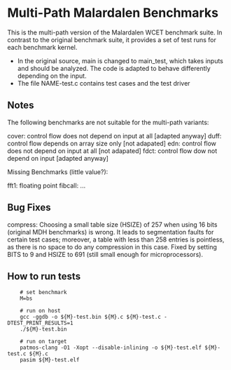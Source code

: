 # Multi-Path Malardalen Benchmarks

This is the multi-path version of the Malardalen WCET benchmark suite.
In contrast to the original benchmark suite, it provides a set of test runs
for each benchmark kernel.

* In the original source, main is changed to main_test, which takes inputs and should be analyzed.
  The code is adapted to behave differently depending on the input.
* The file NAME-test.c contains test cases and the test driver

## Notes

The following benchmarks are not suitable for the multi-path variants:

cover: control flow does not depend on input at all [adapted anyway]
duff:  control flow depends on array size only [not adapated]
edn:   control flow does not depend on input at all [not adapated]
fdct:  control flow dow not depend on input [adapted anyway]

Missing Benchmarks (little value?):

fft1: floating point
fibcall: ...

## Bug Fixes

compress: Choosing a small table size (HSIZE) of 257 when using 16 bits (original MDH benchmarks) is wrong.
          It leads to segmentation faults for certain test cases; moreover, a table with less than 258 entries
	  is pointless, as there is no space to do any compression in this case.
	  Fixed by setting BITS to 9 and HSIZE to 691 (still small enough for microprocessors).

## How to run tests

```
    # set benchmark
    M=bs

    # run on host
    gcc -ggdb -o ${M}-test.bin ${M}.c ${M}-test.c -DTEST_PRINT_RESULTS=1
    ./${M}-test.bin

    # run on target
    patmos-clang -O1 -Xopt --disable-inlining -o ${M}-test.elf ${M}-test.c ${M}.c
    pasim ${M}-test.elf
```
